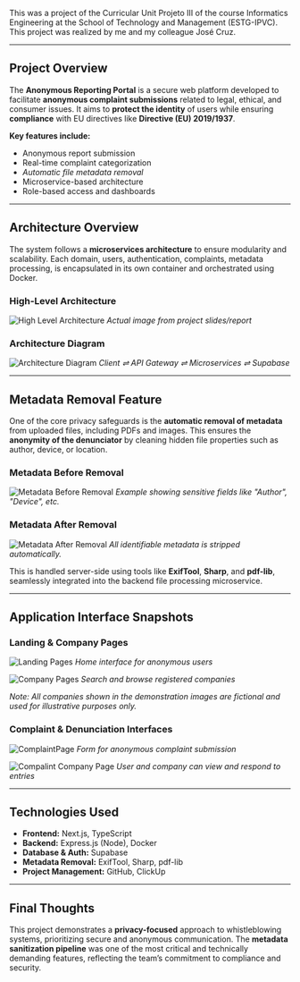 This was a project of the Curricular Unit Projeto III of the course Informatics Engineering at the School of Technology and Management (ESTG-IPVC). This project was realized by me and my colleague José Cruz. 

---
##  Project Overview

The **Anonymous Reporting Portal** is a secure web platform developed to facilitate **anonymous complaint submissions** related to legal, ethical, and consumer issues. It aims to **protect the identity** of users while ensuring **compliance** with EU directives like **Directive (EU) 2019/1937**. 

**Key features include:**
- Anonymous report submission
- Real-time complaint categorization
- *Automatic file metadata removal*
- Microservice-based architecture
- Role-based access and dashboards

---

##  Architecture Overview

The system follows a **microservices architecture** to ensure modularity and scalability. Each domain, users, authentication, complaints, metadata processing, is encapsulated in its own container and orchestrated using Docker.

### High-Level Architecture
![High Level Architecture](/markdown/AnonymousReportingPortal/High-Level-Architecture.png)
						*Actual image from project slides/report*
### Architecture Diagram

![Architecture Diagram](/markdown/AnonymousReportingPortal/architecture-diagram.png)
					*Client ⇌ API Gateway ⇌ Microservices ⇌ Supabase*

---

## Metadata Removal Feature

One of the core privacy safeguards is the **automatic removal of metadata** from uploaded files, including PDFs and images. This ensures the **anonymity of the denunciator** by cleaning hidden file properties such as author, device, or location.
###  Metadata Before Removal

![Metadata Before Removal](/markdown/AnonymousReportingPortal/Metadata_before.png)
				*Example showing sensitive fields like "Author", "Device", etc.*
### Metadata After Removal

![Metadata After Removal](/markdown/AnonymousReportingPortal/Metadata-After-Removal.png)
					*All identifiable metadata is stripped automatically.*
				
This is handled server-side using tools like **ExifTool**, **Sharp**, and **pdf-lib**, seamlessly integrated into the backend file processing microservice.

---

## Application Interface Snapshots


### Landing & Company Pages

![Landing Pages](/markdown/AnonymousReportingPortal/LandingPage.png)
						*Home interface for anonymous users*

![Company Pages](/markdown/AnonymousReportingPortal/CompanyPage.png)
						*Search and browse registered companies*

*Note: All companies shown in the demonstration images are fictional and used for illustrative purposes only.*
### Complaint & Denunciation Interfaces

![ComplaintPage](/markdown/AnonymousReportingPortal/ComplaintPage.png)
						*Form for anonymous complaint submission*

![Compalint Company Page](/markdown/AnonymousReportingPortal/ComplaintCompanyPage.png)
						*User and company can view and respond to entries*

---

##  Technologies Used

- **Frontend:** Next.js, TypeScript
- **Backend:** Express.js (Node), Docker
- **Database & Auth:** Supabase
- **Metadata Removal:** ExifTool, Sharp, pdf-lib
- **Project Management:** GitHub, ClickUp

---

##  Final Thoughts

This project demonstrates a **privacy-focused** approach to whistleblowing systems, prioritizing secure and anonymous communication. The **metadata sanitization pipeline** was one of the most critical and technically demanding features, reflecting the team’s commitment to compliance and security.
